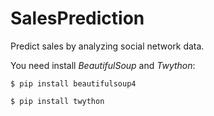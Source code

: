 SalesPrediction
===============
Predict sales by analyzing social network data.

You need install *BeautifulSoup* and *Twython*:

`$ pip install beautifulsoup4`

`$ pip install twython`

